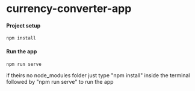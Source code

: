 

# currency-converter-app

#### Project setup
```
npm install
```

#### Run the app
```
npm run serve
```

if theirs no node_modules folder just type "npm install" inside the terminal followed by "npm run serve" to run the app
